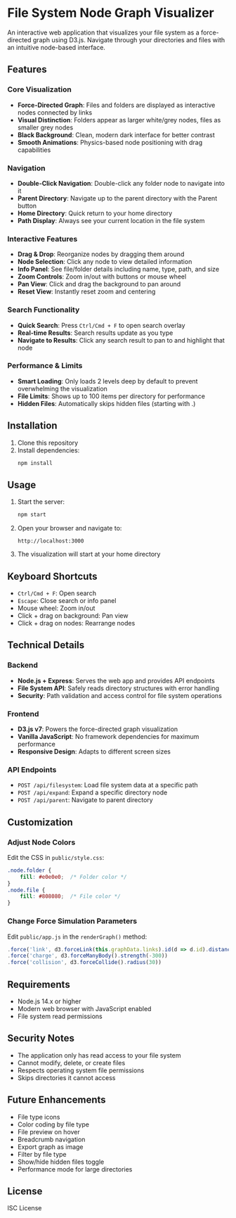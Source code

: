 # File System Node Graph Visualizer

An interactive web application that visualizes your file system as a force-directed graph using D3.js. Navigate through your directories and files with an intuitive node-based interface.

## Features

### Core Visualization
- **Force-Directed Graph**: Files and folders are displayed as interactive nodes connected by links
- **Visual Distinction**: Folders appear as larger white/grey nodes, files as smaller grey nodes
- **Black Background**: Clean, modern dark interface for better contrast
- **Smooth Animations**: Physics-based node positioning with drag capabilities

### Navigation
- **Double-Click Navigation**: Double-click any folder node to navigate into it
- **Parent Directory**: Navigate up to the parent directory with the Parent button
- **Home Directory**: Quick return to your home directory
- **Path Display**: Always see your current location in the file system

### Interactive Features
- **Drag & Drop**: Reorganize nodes by dragging them around
- **Node Selection**: Click any node to view detailed information
- **Info Panel**: See file/folder details including name, type, path, and size
- **Zoom Controls**: Zoom in/out with buttons or mouse wheel
- **Pan View**: Click and drag the background to pan around
- **Reset View**: Instantly reset zoom and centering

### Search Functionality
- **Quick Search**: Press `Ctrl/Cmd + F` to open search overlay
- **Real-time Results**: Search results update as you type
- **Navigate to Results**: Click any search result to pan to and highlight that node

### Performance & Limits
- **Smart Loading**: Only loads 2 levels deep by default to prevent overwhelming the visualization
- **File Limits**: Shows up to 100 items per directory for performance
- **Hidden Files**: Automatically skips hidden files (starting with .)

## Installation

1. Clone this repository
2. Install dependencies:
   ```bash
   npm install
   ```

## Usage

1. Start the server:
   ```bash
   npm start
   ```

2. Open your browser and navigate to:
   ```
   http://localhost:3000
   ```

3. The visualization will start at your home directory

## Keyboard Shortcuts

- `Ctrl/Cmd + F`: Open search
- `Escape`: Close search or info panel
- Mouse wheel: Zoom in/out
- Click + drag on background: Pan view
- Click + drag on nodes: Rearrange nodes

## Technical Details

### Backend
- **Node.js + Express**: Serves the web app and provides API endpoints
- **File System API**: Safely reads directory structures with error handling
- **Security**: Path validation and access control for file system operations

### Frontend
- **D3.js v7**: Powers the force-directed graph visualization
- **Vanilla JavaScript**: No framework dependencies for maximum performance
- **Responsive Design**: Adapts to different screen sizes

### API Endpoints
- `POST /api/filesystem`: Load file system data at a specific path
- `POST /api/expand`: Expand a specific directory node
- `POST /api/parent`: Navigate to parent directory

## Customization

### Adjust Node Colors
Edit the CSS in `public/style.css`:
```css
.node.folder {
    fill: #e0e0e0;  /* Folder color */
}
.node.file {
    fill: #808080;  /* File color */
}
```

### Change Force Simulation Parameters
Edit `public/app.js` in the `renderGraph()` method:
```javascript
.force('link', d3.forceLink(this.graphData.links).id(d => d.id).distance(50))
.force('charge', d3.forceManyBody().strength(-300))
.force('collision', d3.forceCollide().radius(30))
```

## Requirements

- Node.js 14.x or higher
- Modern web browser with JavaScript enabled
- File system read permissions

## Security Notes

- The application only has read access to your file system
- Cannot modify, delete, or create files
- Respects operating system file permissions
- Skips directories it cannot access

## Future Enhancements

- File type icons
- Color coding by file type
- File preview on hover
- Breadcrumb navigation
- Export graph as image
- Filter by file type
- Show/hide hidden files toggle
- Performance mode for large directories

## License

ISC License 